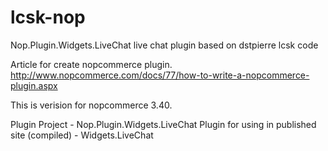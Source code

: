 lcsk-nop
========

Nop.Plugin.Widgets.LiveChat live chat plugin based on dstpierre lcsk code

Article for create nopcommerce plugin.
http://www.nopcommerce.com/docs/77/how-to-write-a-nopcommerce-plugin.aspx

This is verision for nopcommerce 3.40.


Plugin Project - Nop.Plugin.Widgets.LiveChat 
Plugin for using in published site (compiled) - Widgets.LiveChat

